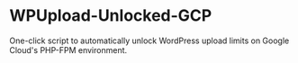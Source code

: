 # WPUpload-Unlocked-GCP
One-click script to automatically unlock WordPress upload limits on Google Cloud's PHP-FPM environment.
